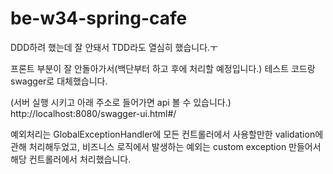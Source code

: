 # be-w34-spring-cafe

DDD하려 했는데 잘 안돼서 TDD라도 열심히 했습니다.ㅜ

프론트 부분이 잘 안돌아가서(백단부터 하고 후에 처리할 예정입니다.) 테스트 코드랑 swagger로 대체했습니다.

(서버 실행 시키고 아래 주소로 들어가면 api 볼 수 있습니다.)
http://localhost:8080/swagger-ui.html#/ 


예외처리는 GlobalExceptionHandler에 모든 컨트롤러에서 사용할만한 validation에 관해 처리해두었고,
비즈니스 로직에서 발생하는 예외는 custom exception 만들어서 해당 컨트롤러에서 처리했습니다. 
